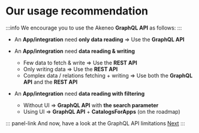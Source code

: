 # Our usage recommendation

:::info
We encourage you to use the Akeneo **GraphQL API** as follows:
:::

- An **App/integration** need **only data reading** ⇒ Use the **GraphQL API**
- An **App/integration** need **data reading & writing**
  - Few data to fetch & write ⇒ Use the **REST API**
  - Only writing data ⇒ Use the **REST API**
  - Complex data / relations fetching + writing ⇒ Use both the **GraphQL API** and the **REST API**

- An **App/integration** need **data reading with filtering**
  - Without UI ⇒ **GraphQL API** with **the search parameter**
  - Using UI ⇒ **GraphQL API** + **CatalogsForApps** (on the roadmap)

::: panel-link And now, have a look at the GraphQL API limitations [Next](/graphql/limitations.html)
:::
